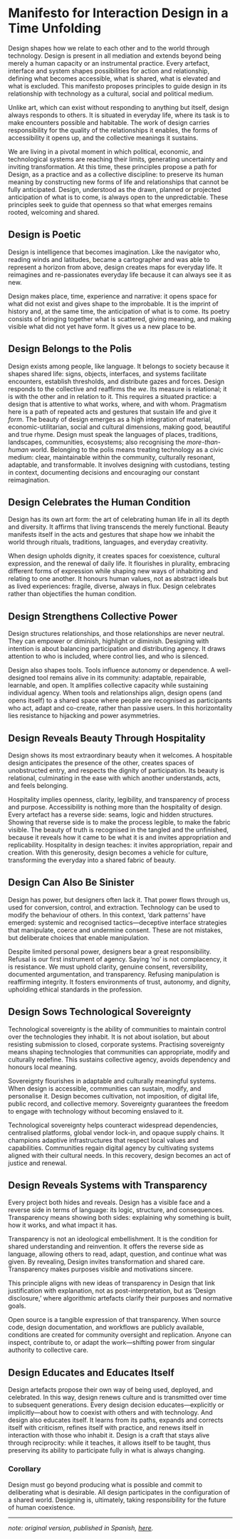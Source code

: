 # Manifesto for Interaction Design in a Time Unfolding

Design shapes how we relate to each other and to the world through technology. Design is present in all mediation and extends beyond being merely a human capacity or an instrumental practice. Every artefact, interface and system shapes possibilities for action and relationship, defining what becomes accessible, what is shared, what is elevated and what is excluded. This manifesto proposes principles to guide design in its relationship with technology as a cultural, social and political medium.

Unlike art, which can exist without responding to anything but itself, design always responds to others. It is situated in everyday life, where its task is to make encounters possible and habitable. The work of design carries responsibility for the quality of the relationships it enables, the forms of accessibility it opens up, and the collective meanings it sustains.

We are living in a pivotal moment in which political, economic, and technological systems are reaching their limits, generating uncertainty and inviting transformation. At this time, these principles propose a path for Design, as a practice and as a collective discipline: to preserve its human meaning by constructing new forms of life and relationships that cannot be fully anticipated. Design, understood as the drawn, planned or projected anticipation of what is to come, is always open to the unpredictable. These principles seek to guide that openness so that what emerges remains rooted, welcoming and shared.

## Design is Poetic

Design is intelligence that becomes imagination. Like the navigator who, reading winds and latitudes, became a cartographer and was able to represent a horizon from above, design creates maps for everyday life. It reimagines and re-passionates everyday life because it can always see it as new.

Design makes place, time, experience and narrative: it opens space for what did not exist and gives shape to the improbable. It is the imprint of history and, at the same time, the anticipation of what is to come. Its poetry consists of bringing together what is scattered, giving meaning, and making visible what did not yet have form. It gives us a new place to be.

## Design Belongs to the Polis

Design exists among people, like language. It belongs to society because it shapes shared life: signs, objects, interfaces, and systems facilitate encounters, establish thresholds, and distribute gazes and forces. Design responds to the collective and reaffirms the *we*. Its measure is relational; it is with the other and in relation to it. This requires a situated practice: a design that is attentive to what works, where, and with whom. Pragmatism here is a path of repeated acts and gestures that sustain life and give it *form*. The beauty of design emerges as a high integration of material, economic-utilitarian, social and cultural dimensions, making good, beautiful and true rhyme. Design must speak the languages of places, traditions, landscapes, communities, ecosystems; also recognising the *more-than-human* world. Belonging to the polis means treating technology as a civic medium: clear, maintainable within the community, culturally resonant, adaptable, and transformable. It involves designing with custodians, testing in context, documenting decisions and encouraging our constant reimagination.

## Design Celebrates the Human Condition

Design has its own art form: the art of celebrating human life in all its depth and diversity. It affirms that living transcends the merely functional. Beauty manifests itself in the acts and gestures that shape how we inhabit the world through rituals, traditions, languages, and everyday creativity.

When design upholds dignity, it creates spaces for coexistence, cultural expression, and the renewal of daily life. It flourishes in plurality, embracing different forms of expression while shaping new ways of inhabiting and relating to one another. It honours human values, not as abstract ideals but as lived experiences: fragile, diverse, always in flux. Design celebrates rather than objectifies the human condition.

## Design Strengthens Collective Power

Design structures relationships, and those relationships are never neutral. They can empower or diminish, highlight or diminish. Designing with intention is about balancing participation and distributing agency. It draws attention to who is included, where control lies, and who is silenced.

Design also shapes tools. Tools influence autonomy or dependence. A well-designed tool remains alive in its community: adaptable, repairable, learnable, and open. It amplifies collective capacity while sustaining individual agency. When tools and relationships align, design opens (and opens itself) to a shared space where people are recognised as participants who act, adapt and co-create, rather than passive users. In this horizontality lies resistance to hijacking and power asymmetries.


## Design Reveals Beauty Through Hospitality

Design shows its most extraordinary beauty when it welcomes. A hospitable design anticipates the presence of the other, creates spaces of unobstructed entry, and respects the dignity of participation. Its beauty is relational, culminating in the ease with which another understands, acts, and feels belonging.

Hospitality implies openness, clarity, legibility, and transparency of process and purpose. Accessibility is nothing more than the hospitality of design. Every artefact has a reverse side: seams, logic and hidden structures. Showing that reverse side is to make the process legible, to make the fabric visible. The beauty of truth is recognised in the tangled and the unfinished, because it reveals how it came to be what it is and invites appropriation and replicability. Hospitality in design teaches: it invites appropriation, repair and creation. With this generosity, design becomes a vehicle for culture, transforming the everyday into a shared fabric of beauty.

## Design Can Also Be Sinister

Design has power, but designers often lack it. That power flows through us, used for conversion, control, and extraction. Technology can be used to modify the behaviour of others. In this context, ‘dark patterns’ have emerged: systemic and recognised tactics—deceptive interface strategies that manipulate, coerce and undermine consent. These are not mistakes, but deliberate choices that enable manipulation.

Despite limited personal power, designers bear a great responsibility. Refusal is our first instrument of agency. Saying ‘no’ is not complacency, it is resistance. We must uphold clarity, genuine consent, reversibility, documented argumentation, and transparency. Refusing manipulation is reaffirming integrity. It fosters environments of trust, autonomy, and dignity, upholding ethical standards in the profession.

## Design Sows Technological Sovereignty

Technological sovereignty is the ability of communities to maintain control over the technologies they inhabit. It is not about isolation, but about resisting submission to closed, corporate systems. Practising sovereignty means shaping technologies that communities can appropriate, modify and culturally redefine. This sustains collective agency, avoids dependency and honours local meaning.

Sovereignty flourishes in adaptable and culturally meaningful systems. When design is accessible, communities can sustain, modify, and personalise it. Design becomes cultivation, not imposition, of digital life, public record, and collective memory. Sovereignty guarantees the freedom to engage with technology without becoming enslaved to it.

Technological sovereignty helps counteract widespread dependencies, centralised platforms, global vendor lock-in, and opaque supply chains. It champions adaptive infrastructures that respect local values and capabilities. Communities regain digital agency by cultivating systems aligned with their cultural needs. In this recovery, design becomes an act of justice and renewal.

## Design Reveals Systems with Transparency

Every project both hides and reveals. Design has a visible face and a reverse side in terms of language: its logic, structure, and consequences. Transparency means showing both sides: explaining why something is built, how it works, and what impact it has.

Transparency is not an ideological embellishment. It is the condition for shared understanding and reinvention. It offers the reverse side as language, allowing others to read, adapt, question, and continue what was given. By revealing, Design invites transformation and shared care. Transparency makes purposes visible and motivations sincere.

This principle aligns with new ideas of transparency in Design that link justification with explanation, not as post-interpretation, but as ‘Design disclosure,’ where algorithmic artefacts clarify their purposes and normative goals.

Open source is a tangible expression of that transparency. When source code, design documentation, and workflows are publicly available, conditions are created for community oversight and replication. Anyone can inspect, contribute to, or adapt the work—shifting power from singular authority to collective care.

## Design Educates and Educates Itself

Design artefacts propose their own way of being used, deployed, and celebrated. In this way, design renews culture and is transmitted over time to subsequent generations. Every design decision educates—explicitly or implicitly—about how to coexist with others and with technology. And design also educates itself. It learns from its paths, expands and corrects itself with criticism, refines itself with practice, and renews itself in interaction with those who inhabit it. Design is a craft that stays alive through reciprocity: while it teaches, it allows itself to be taught, thus preserving its ability to participate fully in what is always changing.

### Corollary

Design must go beyond producing what is possible and commit to deliberating what is desirable. All design participates in the configuration of a shared world. Designing is, ultimately, taking responsibility for the future of human coexistence.

---
*note: original version, published in Spanish, [here](https://herbertspencer.net/2025/manifiesto).*
